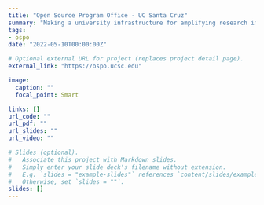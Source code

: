 ```yaml
---
title: "Open Source Program Office - UC Santa Cruz"
summary: "Making a university infrastructure for amplifying research impact."
tags:
- ospo
date: "2022-05-10T00:00:00Z"

# Optional external URL for project (replaces project detail page).
external_link: "https://ospo.ucsc.edu"

image:
  caption: ""
  focal_point: Smart

links: []
url_code: ""
url_pdf: ""
url_slides: ""
url_video: ""

# Slides (optional).
#   Associate this project with Markdown slides.
#   Simply enter your slide deck's filename without extension.
#   E.g. `slides = "example-slides"` references `content/slides/example-slides.md`.
#   Otherwise, set `slides = ""`.
slides: []
---
```

